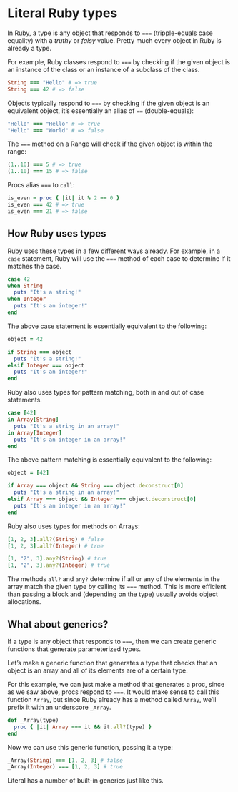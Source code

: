 
# Literal Ruby types

In Ruby, a type is any object that responds to `===` (tripple-equals case equality) with a *truthy* or *falsy* value. Pretty much every object in Ruby is already a type.

For example, Ruby classes respond to `===` by checking if the given object is an instance of the class or an instance of a subclass of the class.

```ruby
String === "Hello" # => true
String === 42 # => false
```

Objects typically respond to `===` by checking if the given object is an equivalent object, it’s essentially an alias of `==` (double-equals):

```ruby
"Hello" === "Hello" # => true
"Hello" === "World" # => false
```

The `===` method on a Range will check if the given object is within the range:

```ruby
(1..10) === 5 # => true
(1..10) === 15 # => false
```

Procs alias `===` to `call`:

```ruby
is_even = proc { |it| it % 2 == 0 }
is_even === 42 # => true
is_even === 21 # => false
```

## How Ruby uses types

Ruby uses these types in a few different ways already. For example, in a `case` statement, Ruby will use the `===` method of each case to determine if it matches the case.

```ruby
case 42
when String
  puts "It's a string!"
when Integer
  puts "It's an integer!"
end
```

The above case statement is essentially equivalent to the following:

```ruby
object = 42

if String === object
  puts "It's a string!"
elsif Integer === object
  puts "It's an integer!"
end
```

Ruby also uses types for pattern matching, both in and out of case statements.

```ruby
case [42]
in Array[String]
  puts "It's a string in an array!"
in Array[Integer]
  puts "It's an integer in an array!"
end
```

The above pattern matching is essentially equivalent to the following:

```ruby
object = [42]

if Array === object && String === object.deconstruct[0]
  puts "It's a string in an array!"
elsif Array === object && Integer === object.deconstruct[0]
  puts "It's an integer in an array!"
end
```

Ruby also uses types for methods on Arrays:

```ruby
[1, 2, 3].all?(String) # false
[1, 2, 3].all?(Integer) # true

[1, "2", 3].any?(String) # true
[1, "2", 3].any?(Integer) # true
```

The methods `all?` and `any?` determine if all or any of the elements in the array match the given type by calling its `===` method. This is more efficient than passing a block and (depending on the type) usually avoids object allocations.

## What about generics?

If a type is any object that responds to `===`, then we can create generic functions that generate parameterized types.

Let’s make a generic function that generates a type that checks that an object is an array and all of its elements are of a certain type.

For this example, we can just make a method that generates a proc, since as we saw above, procs respond to `===`. It would make sense to call this function `Array`, but since Ruby already has a method called `Array`, we’ll prefix it with an underscore `_Array`.

```ruby
def _Array(type)
  proc { |it| Array === it && it.all?(type) }
end
```

Now we can use this generic function, passing it a type:

```ruby
_Array(String) === [1, 2, 3] # false
_Array(Integer) === [1, 2, 3] # true
```

Literal has a number of built-in generics just like this.
